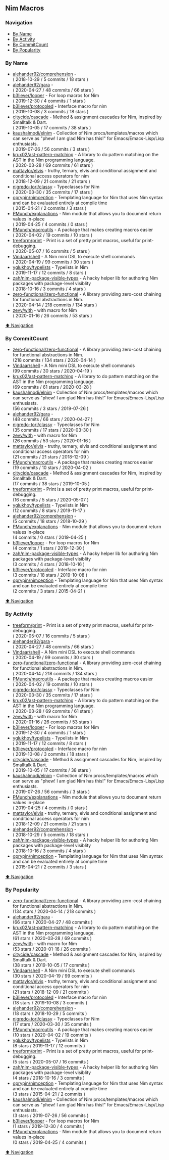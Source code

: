 ## Nim Macros


### Navigation

- [By Name](#by-name)
- [By Activity](#by-activity)
- [By CommitCount](#by-commitcount)
- [By Popularity](#by-popularity)

### By Name
<!-- PROJECTS_LIST -->
- [alehander92/comprehension](https://github.com/alehander92/comprehension) -  <br/> ( 2018-10-29 / 5 commits / 18 stars )
- [alehander92/gara](https://github.com/alehander92/gara) -  <br/> ( 2020-04-27 / 48 commits / 66 stars )
- [b3liever/looper](https://github.com/b3liever/looper) - For loop macros for Nim <br/> ( 2019-12-30 / 4 commits / 1 stars )
- [b3liever/protocoled](https://github.com/b3liever/protocoled) - Interface macro for nim <br/> ( 2019-10-08 / 3 commits / 18 stars )
- [citycide/cascade](https://github.com/citycide/cascade) - Method & assignment cascades for Nim, inspired by Smalltalk & Dart. <br/> ( 2019-10-05 / 17 commits / 38 stars )
- [kaushalmodi/elnim](https://github.com/kaushalmodi/elnim) - Collection of Nim procs/templates/macros which can serve as "phew! I am glad Nim has this!" for Emacs/Emacs-Lisp/Lisp enthusiasts. <br/> ( 2019-07-26 / 56 commits / 3 stars )
- [krux02/ast-pattern-matching](https://github.com/krux02/ast-pattern-matching) - A library to do pattern matching on the AST in the Nim programming language. <br/> ( 2020-03-28 / 69 commits / 61 stars )
- [mattaylor/elvis](https://github.com/mattaylor/elvis) - truthy, ternary,  elvis and conditional assignment and conditional access operators for nim <br/> ( 2018-12-09 / 21 commits / 21 stars )
- [nigredo-tori/classy](https://github.com/nigredo-tori/classy) - Typeclasses for Nim <br/> ( 2020-03-30 / 35 commits / 17 stars )
- [oprypin/nimception](https://github.com/oprypin/nimception) - Templating language for Nim that uses Nim syntax and can be evaluated entirely at compile time <br/> ( 2015-04-21 / 2 commits / 3 stars )
- [PMunch/explanations](https://github.com/PMunch/explanations) - Nim module that allows you to document return values in-place <br/> ( 2019-04-25 / 4 commits / 0 stars )
- [PMunch/macroutils](https://github.com/PMunch/macroutils) - A package that makes creating macros easier <br/> ( 2020-04-02 / 19 commits / 10 stars )
- [treeform/print](https://github.com/treeform/print) - Print is a set of pretty print macros, useful for print-debugging. <br/> ( 2020-05-07 / 16 commits / 5 stars )
- [Vindaar/shell](https://github.com/Vindaar/shell) - A Nim mini DSL to execute shell commands <br/> ( 2020-04-19 / 99 commits / 30 stars )
- [yglukhov/typelists](https://github.com/yglukhov/typelists) - Typelists in Nim <br/> ( 2019-11-17 / 12 commits / 8 stars )
- [zah/nim-package-visible-types](https://github.com/zah/nim-package-visible-types) - A hacky helper lib for authoring Nim packages with package-level visiblity <br/> ( 2018-10-16 / 3 commits / 4 stars )
- [zero-functional/zero-functional](https://github.com/zero-functional/zero-functional) - A library providing zero-cost chaining for functional abstractions in Nim. <br/> ( 2020-04-14 / 218 commits / 134 stars )
- [zevv/with](https://github.com/zevv/with) - with macro for Nim <br/> ( 2020-01-16 / 26 commits / 53 stars )
<!-- /PROJECTS_LIST -->

[⬆ Navigation](#navigation)

### By CommitCount
<!-- COMMITCOUNT_LIST -->
- [zero-functional/zero-functional](https://github.com/zero-functional/zero-functional) - A library providing zero-cost chaining for functional abstractions in Nim. <br/> (218 commits / 134 stars / 2020-04-14 )
- [Vindaar/shell](https://github.com/Vindaar/shell) - A Nim mini DSL to execute shell commands <br/> (99 commits / 30 stars / 2020-04-19 )
- [krux02/ast-pattern-matching](https://github.com/krux02/ast-pattern-matching) - A library to do pattern matching on the AST in the Nim programming language. <br/> (69 commits / 61 stars / 2020-03-28 )
- [kaushalmodi/elnim](https://github.com/kaushalmodi/elnim) - Collection of Nim procs/templates/macros which can serve as "phew! I am glad Nim has this!" for Emacs/Emacs-Lisp/Lisp enthusiasts. <br/> (56 commits / 3 stars / 2019-07-26 )
- [alehander92/gara](https://github.com/alehander92/gara) -  <br/> (48 commits / 66 stars / 2020-04-27 )
- [nigredo-tori/classy](https://github.com/nigredo-tori/classy) - Typeclasses for Nim <br/> (35 commits / 17 stars / 2020-03-30 )
- [zevv/with](https://github.com/zevv/with) - with macro for Nim <br/> (26 commits / 53 stars / 2020-01-16 )
- [mattaylor/elvis](https://github.com/mattaylor/elvis) - truthy, ternary,  elvis and conditional assignment and conditional access operators for nim <br/> (21 commits / 21 stars / 2018-12-09 )
- [PMunch/macroutils](https://github.com/PMunch/macroutils) - A package that makes creating macros easier <br/> (19 commits / 10 stars / 2020-04-02 )
- [citycide/cascade](https://github.com/citycide/cascade) - Method & assignment cascades for Nim, inspired by Smalltalk & Dart. <br/> (17 commits / 38 stars / 2019-10-05 )
- [treeform/print](https://github.com/treeform/print) - Print is a set of pretty print macros, useful for print-debugging. <br/> (16 commits / 5 stars / 2020-05-07 )
- [yglukhov/typelists](https://github.com/yglukhov/typelists) - Typelists in Nim <br/> (12 commits / 8 stars / 2019-11-17 )
- [alehander92/comprehension](https://github.com/alehander92/comprehension) -  <br/> (5 commits / 18 stars / 2018-10-29 )
- [PMunch/explanations](https://github.com/PMunch/explanations) - Nim module that allows you to document return values in-place <br/> (4 commits / 0 stars / 2019-04-25 )
- [b3liever/looper](https://github.com/b3liever/looper) - For loop macros for Nim <br/> (4 commits / 1 stars / 2019-12-30 )
- [zah/nim-package-visible-types](https://github.com/zah/nim-package-visible-types) - A hacky helper lib for authoring Nim packages with package-level visiblity <br/> (3 commits / 4 stars / 2018-10-16 )
- [b3liever/protocoled](https://github.com/b3liever/protocoled) - Interface macro for nim <br/> (3 commits / 18 stars / 2019-10-08 )
- [oprypin/nimception](https://github.com/oprypin/nimception) - Templating language for Nim that uses Nim syntax and can be evaluated entirely at compile time <br/> (2 commits / 3 stars / 2015-04-21 )
<!-- /COMMITCOUNT_LIST -->
[⬆ Navigation](#navigation)

### By Activity
<!-- ACTIVITY_LIST -->
- [treeform/print](https://github.com/treeform/print) - Print is a set of pretty print macros, useful for print-debugging. <br/> ( 2020-05-07 / 16 commits / 5 stars )
- [alehander92/gara](https://github.com/alehander92/gara) -  <br/> ( 2020-04-27 / 48 commits / 66 stars )
- [Vindaar/shell](https://github.com/Vindaar/shell) - A Nim mini DSL to execute shell commands <br/> ( 2020-04-19 / 99 commits / 30 stars )
- [zero-functional/zero-functional](https://github.com/zero-functional/zero-functional) - A library providing zero-cost chaining for functional abstractions in Nim. <br/> ( 2020-04-14 / 218 commits / 134 stars )
- [PMunch/macroutils](https://github.com/PMunch/macroutils) - A package that makes creating macros easier <br/> ( 2020-04-02 / 19 commits / 10 stars )
- [nigredo-tori/classy](https://github.com/nigredo-tori/classy) - Typeclasses for Nim <br/> ( 2020-03-30 / 35 commits / 17 stars )
- [krux02/ast-pattern-matching](https://github.com/krux02/ast-pattern-matching) - A library to do pattern matching on the AST in the Nim programming language. <br/> ( 2020-03-28 / 69 commits / 61 stars )
- [zevv/with](https://github.com/zevv/with) - with macro for Nim <br/> ( 2020-01-16 / 26 commits / 53 stars )
- [b3liever/looper](https://github.com/b3liever/looper) - For loop macros for Nim <br/> ( 2019-12-30 / 4 commits / 1 stars )
- [yglukhov/typelists](https://github.com/yglukhov/typelists) - Typelists in Nim <br/> ( 2019-11-17 / 12 commits / 8 stars )
- [b3liever/protocoled](https://github.com/b3liever/protocoled) - Interface macro for nim <br/> ( 2019-10-08 / 3 commits / 18 stars )
- [citycide/cascade](https://github.com/citycide/cascade) - Method & assignment cascades for Nim, inspired by Smalltalk & Dart. <br/> ( 2019-10-05 / 17 commits / 38 stars )
- [kaushalmodi/elnim](https://github.com/kaushalmodi/elnim) - Collection of Nim procs/templates/macros which can serve as "phew! I am glad Nim has this!" for Emacs/Emacs-Lisp/Lisp enthusiasts. <br/> ( 2019-07-26 / 56 commits / 3 stars )
- [PMunch/explanations](https://github.com/PMunch/explanations) - Nim module that allows you to document return values in-place <br/> ( 2019-04-25 / 4 commits / 0 stars )
- [mattaylor/elvis](https://github.com/mattaylor/elvis) - truthy, ternary,  elvis and conditional assignment and conditional access operators for nim <br/> ( 2018-12-09 / 21 commits / 21 stars )
- [alehander92/comprehension](https://github.com/alehander92/comprehension) -  <br/> ( 2018-10-29 / 5 commits / 18 stars )
- [zah/nim-package-visible-types](https://github.com/zah/nim-package-visible-types) - A hacky helper lib for authoring Nim packages with package-level visiblity <br/> ( 2018-10-16 / 3 commits / 4 stars )
- [oprypin/nimception](https://github.com/oprypin/nimception) - Templating language for Nim that uses Nim syntax and can be evaluated entirely at compile time <br/> ( 2015-04-21 / 2 commits / 3 stars )
<!-- /ACTIVITY_LIST -->

[⬆ Navigation](#navigation)

### By Popularity
<!-- POPULARITY_LIST -->
- [zero-functional/zero-functional](https://github.com/zero-functional/zero-functional) - A library providing zero-cost chaining for functional abstractions in Nim. <br/> (134 stars / 2020-04-14 / 218 commits )
- [alehander92/gara](https://github.com/alehander92/gara) -  <br/> (66 stars / 2020-04-27 / 48 commits )
- [krux02/ast-pattern-matching](https://github.com/krux02/ast-pattern-matching) - A library to do pattern matching on the AST in the Nim programming language. <br/> (61 stars / 2020-03-28 / 69 commits )
- [zevv/with](https://github.com/zevv/with) - with macro for Nim <br/> (53 stars / 2020-01-16 / 26 commits )
- [citycide/cascade](https://github.com/citycide/cascade) - Method & assignment cascades for Nim, inspired by Smalltalk & Dart. <br/> (38 stars / 2019-10-05 / 17 commits )
- [Vindaar/shell](https://github.com/Vindaar/shell) - A Nim mini DSL to execute shell commands <br/> (30 stars / 2020-04-19 / 99 commits )
- [mattaylor/elvis](https://github.com/mattaylor/elvis) - truthy, ternary,  elvis and conditional assignment and conditional access operators for nim <br/> (21 stars / 2018-12-09 / 21 commits )
- [b3liever/protocoled](https://github.com/b3liever/protocoled) - Interface macro for nim <br/> (18 stars / 2019-10-08 / 3 commits )
- [alehander92/comprehension](https://github.com/alehander92/comprehension) -  <br/> (18 stars / 2018-10-29 / 5 commits )
- [nigredo-tori/classy](https://github.com/nigredo-tori/classy) - Typeclasses for Nim <br/> (17 stars / 2020-03-30 / 35 commits )
- [PMunch/macroutils](https://github.com/PMunch/macroutils) - A package that makes creating macros easier <br/> (10 stars / 2020-04-02 / 19 commits )
- [yglukhov/typelists](https://github.com/yglukhov/typelists) - Typelists in Nim <br/> (8 stars / 2019-11-17 / 12 commits )
- [treeform/print](https://github.com/treeform/print) - Print is a set of pretty print macros, useful for print-debugging. <br/> (5 stars / 2020-05-07 / 16 commits )
- [zah/nim-package-visible-types](https://github.com/zah/nim-package-visible-types) - A hacky helper lib for authoring Nim packages with package-level visiblity <br/> (4 stars / 2018-10-16 / 3 commits )
- [oprypin/nimception](https://github.com/oprypin/nimception) - Templating language for Nim that uses Nim syntax and can be evaluated entirely at compile time <br/> (3 stars / 2015-04-21 / 2 commits )
- [kaushalmodi/elnim](https://github.com/kaushalmodi/elnim) - Collection of Nim procs/templates/macros which can serve as "phew! I am glad Nim has this!" for Emacs/Emacs-Lisp/Lisp enthusiasts. <br/> (3 stars / 2019-07-26 / 56 commits )
- [b3liever/looper](https://github.com/b3liever/looper) - For loop macros for Nim <br/> (1 stars / 2019-12-30 / 4 commits )
- [PMunch/explanations](https://github.com/PMunch/explanations) - Nim module that allows you to document return values in-place <br/> (0 stars / 2019-04-25 / 4 commits )
<!-- /POPULARITY_LIST -->

[⬆ Navigation](#navigation)
